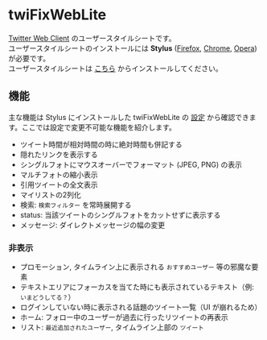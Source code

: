 # twiFixWebLite
[Twitter Web Client](https://twitter.com/) のユーザースタイルシートです。  
ユーザースタイルシートのインストールには **Stylus** ([Firefox](https://addons.mozilla.org/ja/firefox/addon/styl-us/), [Chrome](https://chrome.google.com/webstore/detail/stylus/clngdbkpkpeebahjckkjfobafhncgmne), [Opera](https://addons.opera.com/ja/extensions/details/stylus/)) が必要です。  
ユーザースタイルシートは [こちら](https://raw.githubusercontent.com/AviSynthPlus/twiFixWebLite/master/twiFixWebLite.user.css) からインストールしてください。

## 機能
主な機能は Stylus にインストールした twiFixWebLite の [設定](https://i.imgur.com/CaH4veD.png) から確認できます。ここでは設定で変更不可能な機能を紹介します。

* ツイート時間が相対時間の時に絶対時間も併記する
* 隠れたリンクを表示する
* シングルフォトにマウスオーバーでフォーマット (JPEG, PNG) の表示
* マルチフォトの縮小表示
* 引用ツイートの全文表示
* マイリストの2列化
* 検索: `検索フィルター` を常時展開する
* status: 当該ツイートのシングルフォトをカットせずに表示する
* メッセージ: ダイレクトメッセージの幅の変更

### 非表示
* プロモーション, タイムライン上に表示される `おすすめユーザー` 等の邪魔な要素
* テキストエリアにフォーカスを当てた時にも表示されているテキスト（例: `いまどうしてる？`）
* ログインしていない時に表示される話題のツイート一覧（UI が崩れるため）
* ホーム: フォロー中のユーザーが過去に行ったリツイートの再表示
* リスト: `最近追加されたユーザー`, タイムライン上部の `ツイート`
